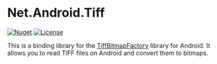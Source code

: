 # Net.Android.Tiff

[![Nuget](https://img.shields.io/nuget/v/Net.Android.Tiff)](https://www.nuget.org/packages/Net.Android.Tiff)
[![License](https://img.shields.io/badge/License-MIT-blue.svg)](https://opensource.org/licenses/MIT)

 This is a binding library for the [TiffBitmapFactory](https://github.com/Beyka/Android-TiffBitmapFactory) library for Android. It allows you to read TIFF files on Android and convert them to bitmaps.
